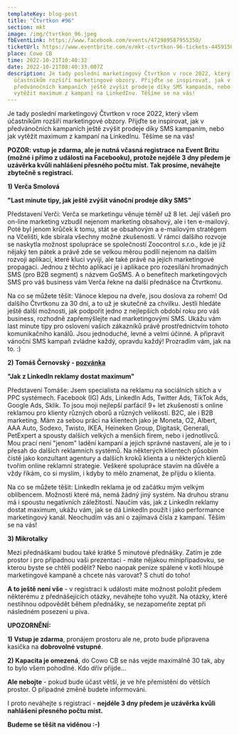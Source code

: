 ```yaml
---
templateKey: blog-post
title: "Čtvrtkon #96"
section: mkt
image: /img/čtvrtkon_96.jpeg
fbEventLink: https://www.facebook.com/events/472989587955350/
ticketUrl: https://www.eventbrite.com/e/mkt-ctvrtkon-96-tickets-445915093047
place: Cowo CB
time: 2022-10-21T10:40:32
date: 2022-10-21T08:40:33.007Z
description: Je tady poslední marketingový Čtvrtkon v roce 2022, který všem
  účastníkům rozšíří marketingové obzory. Přijďte se inspirovat, jak v
  předvánočních kampaních ještě zvýšit prodeje díky SMS kampaním, nebo jak
  vytěžit maximum z kampaní na LinkedInu. Těšíme se na vás!
---
```

Je tady poslední marketingový Čtvrtkon v roce 2022, který všem účastníkům rozšíří marketingové obzory. Přijďte se inspirovat, jak v předvánočních kampaních ještě zvýšit prodeje díky SMS kampaním, nebo jak vytěžit maximum z kampaní na LinkedInu. Těšíme se na vás!

**POZOR: vstup je zdarma, ale je nutná včasná registrace na Event Britu (možné i přímo z události na Facebooku), protože nejdéle 3 dny předem je uzávěrka kvůli nahlášení přesného počtu míst. Tak prosíme, neváhejte zbytečně s registrací.**

**1) Verča Smolová**

**"Last minute tipy, jak ještě zvýšit vánoční prodeje díky SMS"**

Představení Verči: Verča se marketingu věnuje téměř už 8 let. Její vášeň pro on-line marketing vzbudil nejenom marketing obsahový, ale i ten e-mailový. Poté byl jenom krůček k tomu, stát se obsahovým a e-mailovým stratégem na Včelišti, kde sbírala všechny možné zkušenosti. V rámci dalšího rozvoje se naskytla možnost spolupráce se společností Zoocontrol s.r.o., kde je již nějaký ten pátek a právě zde se velkou měrou podílí nejenom na dalším rozvoji aplikací, které kluci vyvíjí, ale také právě na jejich marketingové propagaci. Jednou z těchto aplikací je i aplikace pro rozesílání hromadných SMS (pro B2B segment) s názvem GoSMS. A o benefitech marketingových SMS pro váš business vám Verča řekne na další přednášce na Čtvrtkonu.

Na co se můžete těšit: Vánoce klepou na dveře, jsou doslova za rohem! Od dalšího Čtvrtkonu za 30 dní, a to už je skutečně za chvilku. Jestli hledáte ještě další možnosti, jak podpořit jedno z nejlepších období roku pro váš business, rozhodně zapřemýšlejte nad marketingovými SMS. Ukážu vám last minute tipy pro oslovení vašich zákazníků právě prostřednictvím tohoto komunikačního kanálů. Jsou jednoduché, levné a velmi účinné. A připravit vánoční SMS kampaň zvládne každý, opravdu každý! Prozradím vám, jak na to. :)

**2) Tomáš Černovský - [pozvánka](https://www.youtube.com/shorts/rwXSv-5YYgw)**

**"Jak z LinkedIn reklamy dostat maximum"**

Představení Tomáše: Jsem specialista na reklamu na sociálních sítích a v PPC systémech. Facebook (IG) Ads, LinkedIn Ads, Twitter Ads, TikTok Ads, Google Ads, Sklik. To jsou moji nejlepší parťáci! 9+ let zkušeností s online reklamou pro klienty různých oborů a různých velikostí. B2C, ale i B2B marketing. Mám za sebou práci na klientech jako je Moneta, O2, Albert, AAA Auto, Sodexo, Twisto, IKEA, Heineken Group, Digitask, Generali, PetExpert a spousty dalších velkých a menších firem, nebo i jednotlivců. Mou prací není "jenom" ladění kampaní a jejich správné nastavení, ale je to i přesah do dalších reklamních systémů. Na některých klientech působím čistě jako konzultant agentury a dalších kroků klienta a u některých klientů tvořím online reklamní strategie. Veškeré spolupráce stavím na důvěře a vždy říkám, co si myslím, i kdyby to mělo znamenat, že přijdu o klienta.

Na co se můžete těšit: LinkedIn reklama je od začátku mým velkým oblíbencem. Možnosti které má, nemá žádný jiný systém. Na druhou stranu má i spoustu negativních záležitostí. Naučím vás, jak z LinkedIn reklamy dostat maximum, ukážu vám, jak se dá LinkedIn použít i jako performance marketingový kanál. Neochudím vás ani o zajímavá čísla z kampaní. Těším se na vás!

**3) Mikrotalky**

Mezi přednáškami budou také krátké 5 minutové přednášky. Zatím je zde prostor i pro případnou vaši prezentaci - máte nějakou minipřípadovku, se kterou byste se chtěli podělit? Nebo naopak peníze spálené v kotli hloupé marketingové kampaně a chcete nás varovat? S chutí do toho!

**A to ještě není vše** - v registraci k události máte možnost položit předem některému z přednášejících otázky, neváhejte toho využít. Na otázky, které nestihnou odpovědět během přednášky, se nezapomeňte zeptat při následném posezení u piva.

**UPOZORNĚNÍ:**

**1) Vstup je zdarma**, pronájem prostoru ale ne, proto bude připravena kasička na **dobrovolné vstupné**.

**2) Kapacita je omezená**, do Cowo CB se nás vejde maximálně 30 tak, aby to bylo všem pohodlné. Kdo dřív přijde...

**Ale nebojte** - pokud bude účast větší, je ve hře přemístění do větších prostor. O případné změně budete informováni.

I proto neváhejte s registrací - **nejdéle 3 dny předem je uzávěrka kvůli nahlášení přesného počtu míst.**

**Budeme se těšit na viděnou :-)**